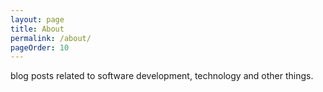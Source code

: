 ```yaml
---
layout: page
title: About
permalink: /about/
pageOrder: 10
---
```


blog posts related to software development, technology and other things.

